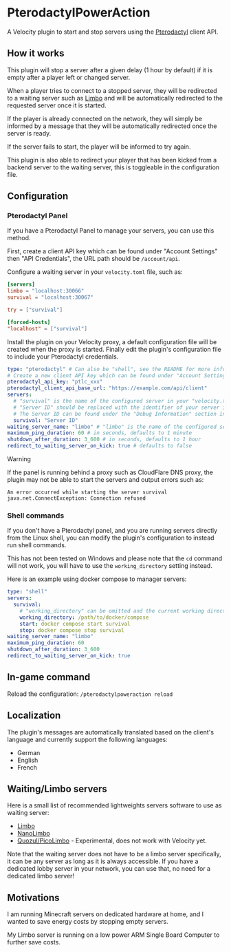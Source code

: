 # PterodactylPowerAction

A Velocity plugin to start and stop servers using the [Pterodactyl](https://pterodactyl.io/) client API.

## How it works

This plugin will stop a server after a given delay (1 hour by default) if it is empty after a player left or changed
server.

When a player tries to connect to a stopped server, they will be redirected to a waiting server such
as [Limbo](https://www.spigotmc.org/resources/82468/) and will be automatically redirected to the requested server once
it is started.

If the player is already connected on the network, they will simply be informed by a message that they will be
automatically redirected once the server is ready.

If the server fails to start, the player will be informed to try again.

This plugin is also able to redirect your player that has been kicked from a backend server to the waiting server, this
is toggleable in the configuration file.

## Configuration

### Pterodactyl Panel

If you have a Pterodactyl Panel to manage your servers, you can use this method.

First, create a client API key which can be found under "Account Settings" then "API Credentials", the URL path should
be `/account/api`.

Configure a waiting server in your `velocity.toml` file, such as:

```toml
[servers]
limbo = "localhost:30066"
survival = "localhost:30067"

try = ["survival"]

[forced-hosts]
"localhost" = ["survival"]
```

Install the plugin on your Velocity proxy, a default configuration file will be created when the proxy is started.
Finally edit the plugin's configuration file to include your Pterodactyl credentials.

```yaml
type: "pterodactyl" # Can also be "shell", see the README for more information
# Create a new client API key which can be found under "Account Settings" then "API Credentials", the URL path should be https://example.com/account/api.
pterodactyl_api_key: "ptlc_xxx"
pterodactyl_client_api_base_url: "https://example.com/api/client"
servers:
  # "survival" is the name of the configured server in your "velocity.toml" file
  # "Server ID" should be replaced with the identifier of your server in Pterodactyl
  # The Server ID can be found under the "Debug Information" section in the "Settings" tab of your server
  survival: "Server ID"
waiting_server_name: "limbo" # "limbo" is the name of the configured server in your "velocity.toml" file
maximum_ping_duration: 60 # in seconds, defaults to 1 minute
shutdown_after_duration: 3_600 # in seconds, defaults to 1 hour
redirect_to_waiting_server_on_kick: true # defaults to false
```

> [!WARNING]
> If the panel is running behind a proxy such as CloudFlare DNS proxy, the plugin may not be able to start the servers
> and output errors such as:
> ```
> An error occurred while starting the server survival
> java.net.ConnectException: Connection refused
> ```

### Shell commands

If you don't have a Pterodactyl panel, and you are running servers directly from the Linux shell, you can modify the
plugin's configuration to instead run shell commands.

This has not been tested on Windows and please note that the `cd` command will not work, you will have to use the
`working_directory` setting instead.

Here is an example using docker compose to manager servers:

```yaml
type: "shell"
servers:
  survival:
    # "working_directory" can be omitted and the current working directory will be used instead
    working_directory: /path/to/docker/compose
    start: docker compose start survival
    stop: docker compose stop survival
waiting_server_name: "limbo"
maximum_ping_duration: 60
shutdown_after_duration: 3_600
redirect_to_waiting_server_on_kick: true
```

## In-game command

Reload the configuration: `/pterodactylpoweraction reload`

## Localization

The plugin's messages are automatically translated based on the client's language and currently support the following
languages:

- German
- English
- French

## Waiting/Limbo servers

Here is a small list of recommended lightweights servers software to use as waiting server:

- [Limbo](https://www.spigotmc.org/resources/82468/)
- [NanoLimbo](https://www.spigotmc.org/resources/86198/)
- [Quozul/PicoLimbo](https://github.com/Quozul/PicoLimbo) - Experimental, does not work with Velocity yet.

Note that the waiting server does not have to be a limbo server specifically, it can be any server as long as it is
always accessible. If you have a dedicated lobby server in your network, you can use that, no need for a dedicated limbo
server!

## Motivations

I am running Minecraft servers on dedicated hardware at home, and I wanted to save energy costs by stopping empty
servers.

My Limbo server is running on a low power ARM Single Board Computer to further save costs.
